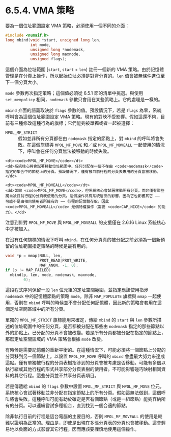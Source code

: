 # 6.5.4. VMA 策略

要為一個位址範圍設定 VMA 策略，必須使用一個不同的介面：

```c
#include <numaif.h>
long mbind(void *start, unsigned long len,
           int mode,
           unsigned long *nodemask,
           unsigned long maxnode,
           unsigned flags);
```

這個介面為位址範圍 [`start`, `start` + `len`) 註冊一個新的 VMA 策略。由於記憶體管理是在分頁上操作，所以起始位址必須是對齊分頁的。`len` 值會被無條件進位至下一個分頁大小。

`mode` 參數再次指定策略；這個值必須從 6.5.1 節的清單中挑選。與使用 `set_mempolicy` 相同，`nodemask` 參數只會用在某些策略上。它的處理是一樣的。

`mbind` 介面的語義取決於 `flags` 參數的值。預設情況下，若是 `flags` 為零，系統呼叫會為這個位址範圍設定 VMA 策略。現有的對映不受影響。假如這還不夠，目前有三種修改這種行為的旗標；它們能夠被單獨或者一起被選擇：

<dl>
    <dt><code>MPOL_MF_STRICT</code></dt>
    <dd>假如並非所有分頁都在由 <code>nodemask</code> 指定的節點上，對 <code>mbind</code> 的呼叫將會失敗。在這個旗標與 <code>MPOL_MF_MOVE</code> 和／或 <code>MPOL_MF_MOVEALL</code> 一起使用的情況下，呼叫會在任何分頁無法被移動的時候失敗。</dd>

    <dt><code>MPOL_MF_MOVE</code></dt>
    <dd>系統核心將會試著移動位址範圍中、任何分配在一個不在由 <code>nodemask</code> 指定的集合中的節點上的分頁。預設情況下，僅有被目前行程的分頁表專用的分頁會被移動。</dd>

    <dt><code>MPOL_MF_MOVEALL</code></dt>
    <dd>如同 <code>MPOL_MF_MOVE</code>，但系統核心會試著移動所有分頁，而非僅有那些獨自被目前行程的分頁表使用的分頁。這個操作具有系統層面的影響，因為它也影響其它 –– 可能不是由相同使用者所擁有的 –– 行程的記憶體存取。因此 <code>MPOL_MF_MOVEALL</code> 是個特權操作（需要 <code>CAP_NICE</code> 的能力）。</dd>
</dl>

注意到針對 `MPOL_MF_MOVE` 與 `MPOL_MF_MOVEALL` 的支援僅在 2.6.16 Linux 系統核心中才被加入。

在沒有任何旗標的情況下呼叫 `mbind`，在任何分頁真的被分配之前必須為一個新預留的位址範圍指定策略的時候是最有用的。

```c
void *p = mmap(NULL, len,
               PROT_READ|PROT_WRITE,
               MAP_ANON, -1, 0);
if (p != MAP_FAILED)
  mbind(p, len, mode, nodemask, maxnode,
        0);
```

這段程式序列保留一段 `len` 位元組的定址空間範圍，並指定應該使用指涉 `nodemask` 中的記憶體節點的策略 `mode`。除非 `MAP_POPULATE` 旗標與 `mmap` 一起使用，否則在 `mbind` 呼叫的時候並不會分配任何記憶體，因此新的策略會套用在這個定址空間區域中的所有分頁。

單獨的 `MPOL_MF_STRICT` 旗標能用來確定，傳給 `mbind` 的 `start` 與 `len` 參數所描述的位址範圍中的任何分頁，是否都被分配在那些由 `nodemask` 指定的那些節點以外的節點上。已分配的分頁不會被改變。若是所有分頁都被分配在指定的節點上，那麼定址空間區域的 VMA 策略會根據 `mode` 改變。

有時候是需要記憶體的重新平衡的。在這種情況下，可能必須將一個節點上分配的分頁移到另一個節點上。以設置 `MPOL_MF_MOVE` 呼叫的 `mbind` 會盡最大努力來達成這點。僅有單獨被行程的分頁表樹指涉到的分頁會被考慮是否移動。可能有多個以執行緒或其他行程的形式共享部分分頁表樹的使用者。不可能影響碰巧映射相同資料的其它行程。這些分頁並不共享分頁表項目。

若是傳遞給 `mbind` 的 `flags` 參數中設置 `MPOL_MF_STRICT` 與 `MPOL_MF_MOVE` 位元，系統核心會試著移動並非分配在指定節點上的所有分頁。假如這無法做到，這個呼叫將會失敗。這種呼叫可能有助於確定是否有個節點（或是一組節點）能夠容納所有的分頁。可以連續嘗試多種組合，直到找到一個合適的節點。

除非執行目前的行程是這台電腦的主要目的，否則 `MPOL_MF_MOVEALL` 的使用是較難以證明為正當的。理由是，即使是出現在多張分頁表的分頁也會被移動。這會輕易地以負面的方式影響其它行程。因而應該要謹慎地使用這個操作。

